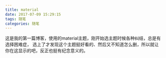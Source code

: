 ```yaml
---
title: material
date: 2017-07-09 15:29:15
tags: 随笔
categories: 随笔
---
```

这是我的第一篇博客，使用的material主题，刚开始选主题时候各种纠结，总是有选择困难症，  选上了才发现这个主题挺好看的、然后又不知道怎么删，所以就让你在这显示的吧，反正也挺有纪念意义的。